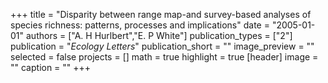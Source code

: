 +++
title = "Disparity between range map-and survey-based analyses of species richness: patterns, processes and implications"
date = "2005-01-01"
authors = ["A. H Hurlbert","E. P White"]
publication_types = ["2"]
publication = "_Ecology Letters_"
publication_short = ""
image_preview = ""
selected = false
projects = []
math = true
highlight = true
[header]
image = ""
caption = ""
+++

